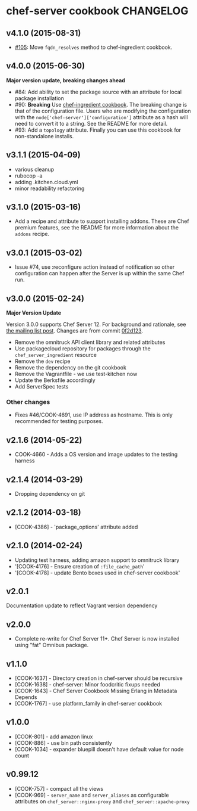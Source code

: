 chef-server cookbook CHANGELOG
==============================

v4.1.0 (2015-08-31)
-------------------

- [#105](https://github.com/chef-cookbooks/chef-server): Move `fqdn_resolves` method to chef-ingredient cookbook.

v4.0.0 (2015-06-30)
-------------------

**Major version update, breaking changes ahead**

- #84: Add ability to set the package source with an attribute for local package installation
- #90: **Breaking** Use [chef-ingredient cookbook](https://supermarket.chef.io/cookbooks/chef-ingredient). The breaking change is that of the configuration file. Users who are modifying the configuration with the `node['chef-server']['configuration']` attribute as a hash will need to convert it to a string. See the README for more detail.
- #93: Add a `topology` attribute. Finally you can use this cookbook for non-standalone installs.

v3.1.1 (2015-04-09)
-------------------
- various cleanup
- rubocop -a
- adding .kitchen.cloud.yml
- minor readability refactoring

v3.1.0 (2015-03-16)
-------------------

- Add a recipe and attribute to support installing addons. These are Chef premium features, see the README for more information about the `addons` recipe.

v3.0.1 (2015-03-02)
-------------------

- Issue #74, use :reconfigure action instead of notification so other configuration can happen after the Server is up within the same Chef run.

v3.0.0 (2015-02-24)
-------------------

**Major Version Update**

Version 3.0.0 supports Chef Server 12. For background and rationale, see [the mailing list post](http://lists.opscode.com/sympa/arc/chef/2015-02/msg00351.html). Changes are from commit [0f2d123](https://github.com/chef-cookbooks/chef-server/commit/0f2d123ad9ebb40ac18fdabdeee2d66735604bbe).

* Remove the omnitruck API client library and related attributes
* Use packagecloud repository for packages through the `chef_server_ingredient` resource
* Remove the `dev` recipe
* Remove the dependency on the git cookbook
* Remove the Vagrantfile - we use test-kitchen now
* Update the Berksfile accordingly
* Add ServerSpec tests

### Other changes

* Fixes #46/COOK-4691, use IP address as hostname. This is only recommended for testing purposes.

v2.1.6 (2014-05-22)
-------------------

* COOK-4660 - Adds a OS version and image updates to the testing harness


v2.1.4 (2014-03-29)
-------------------
- Dropping dependency on git


v2.1.2 (2014-03-18)
-------------------
- [COOK-4386] - 'package_options' attribute added


v2.1.0 (2014-02-24)
-------------------
- Updating test harness, adding amazon support to omnitruck library
- '[COOK-4176] - Ensure creation of `:file_cache_path`'
- '[COOK-4178] - update Bento boxes used in chef-server cookbook'


v2.0.1
------
Documentation update to reflect Vagrant version dependency


v2.0.0
------
- Complete re-write for Chef Server 11+. Chef Server is now installed
  using "fat" Omnibus package.

v1.1.0
------
- [COOK-1637] - Directory creation in chef-server should be recursive
- [COOK-1638] - chef-server: Minor foodcritic fixups needed
- [COOK-1643] - Chef Server Cookbook Missing Erlang in Metadata Depends
- [COOK-1767] - use platform_family in chef-server cookbook

v1.0.0
------
- [COOK-801] - add amazon linux
- [COOK-886] - use bin path consistently
- [COOK-1034] - expander bluepill doesn't have default value for node count

v0.99.12
--------
- [COOK-757] - compact all the views
- [COOK-969] - `server_name` and `server_aliases` as configurable attributes on `chef_server::nginx-proxy` and `chef_server::apache-proxy`
